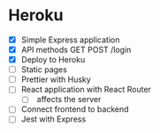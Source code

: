 Heroku
======

* [x] Simple Express application
* [x] API methods GET POST /login
* [x] Deploy to Heroku
* [ ] Static pages
* [ ] Prettier with Husky
* [ ] React application with React Router
  * [ ] <BrowserRouter /> affects the server
* [ ] Connect frontend to backend
* [ ] Jest with Express

